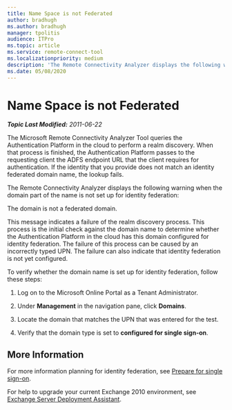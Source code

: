 ```yaml
---
title: Name Space is not Federated
author: bradhugh
ms.author: bradhugh
manager: tpolitis
audience: ITPro 
ms.topic: article 
ms.service: remote-connect-tool
ms.localizationpriority: medium
description: 'The Remote Connectivity Analyzer displays the following warning when the domain part of the name is not set up for identity federation: "The domain is not a federated domain."'
ms.date: 05/08/2020
---
```


# Name Space is not Federated


_**Topic Last Modified:** 2011-06-22_

The Microsoft Remote Connectivity Analyzer Tool queries the Authentication Platform in the cloud to perform a realm discovery. When that process is finished, the Authentication Platform passes to the requesting client the ADFS endpoint URL that the client requires for authentication. If the identity that you provide does not match an identity federated domain name, the lookup fails.

The Remote Connectivity Analyzer displays the following warning when the domain part of the name is not set up for identity federation:

The domain is not a federated domain.

This message indicates a failure of the realm discovery process. This process is the initial check against the domain name to determine whether the Authentication Platform in the cloud has this domain configured for identity federation. The failure of this process can be caused by an incorrectly typed UPN. The failure can also indicate that identity federation is not yet configured.

To verify whether the domain name is set up for identity federation, follow these steps:

1.  Log on to the Microsoft Online Portal as a Tenant Administrator.

2.  Under **Management** in the navigation pane, click **Domains**.

3.  Locate the domain that matches the UPN that was entered for the test.

4.  Verify that the domain type is set to **configured for single sign-on**.

## More Information

For more information planning for identity federation, see [Prepare for single sign-on](https://onlinehelp.microsoft.com/office365-enterprises/ff652540.aspx).

For help to upgrade your current Exchange 2010 environment, see [Exchange Server Deployment Assistant](https://technet.microsoft.com/exdeploy2010/default.aspx).
